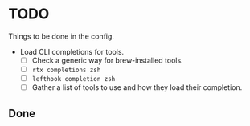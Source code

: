
# TODO

Things to be done in the config.

- Load CLI completions for tools.
  - [ ] Check a generic way for brew-installed tools.
  - [ ] `rtx completions zsh`
  - [ ] `lefthook completion zsh`
  - [ ] Gather a list of tools to use and how they load their completion.

## Done

